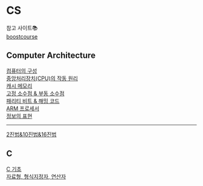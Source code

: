 # CS
참고 사이트📚   
[boostcourse](https://www.boostcourse.org/cs112/joinLectures/41307)   

## Computer Architecture
[컴퓨터의 구성](https://github.com/ww5702/Coding_Test/tree/main/Computer%20Science/Computer%20Architecture/%EC%BB%B4%ED%93%A8%ED%84%B0%EC%9D%98%20%EA%B5%AC%EC%84%B1)   
[중앙처리장치(CPU)의 작동 원리](https://github.com/ww5702/Coding_Test/tree/main/Computer%20Science/Computer%20Architecture/ARM%20%ED%94%84%EB%A1%9C%EC%84%B8%EC%84%9C)   
[캐시 메모리](https://github.com/ww5702/Coding_Test/tree/main/Computer%20Science/Computer%20Architecture/%EC%BA%90%EC%8B%9C%20%EB%A9%94%EB%AA%A8%EB%A6%AC)   
[고정 소수점 & 부동 소수점](https://github.com/ww5702/Coding_Test/tree/main/Computer%20Science/Computer%20Architecture/%EA%B3%A0%EC%A0%95%20%EC%86%8C%EC%88%98%EC%A0%90%20%26%20%EB%B6%80%EB%8F%99%20%EC%86%8C%EC%88%98%EC%A0%90)   
[패리티 비트 & 해밍 코드](https://github.com/ww5702/Coding_Test/blob/main/Computer%20Science/Computer%20Architecture/%ED%8C%A8%EB%A6%AC%ED%8B%B0%20%EB%B9%84%ED%8A%B8%20&%20%ED%95%B4%EB%B0%8D%20%EC%BD%94%EB%93%9C/README.md)   
[ARM 프로세서](https://github.com/ww5702/Coding_Test/tree/main/Computer%20Science/Computer%20Architecture/ARM%20%ED%94%84%EB%A1%9C%EC%84%B8%EC%84%9C)   
[정보의 표현](https://github.com/ww5702/Coding_Test/blob/main/Computer%20Science/Computer%20Architecture/%EC%A0%95%EB%B3%B4%EC%9D%98%20%ED%91%9C%ED%98%84(ASCII,%EC%9C%A0%EB%8B%88%EC%BD%94%EB%93%9C)/README.md)   
   
***
[2진법&10진법&16진법](https://github.com/ww5702/Coding_Test/tree/main/Computer%20Science/2%EC%A7%84%EB%B2%95&10%EC%A7%84%EB%B2%95&16%EC%A7%84%EB%B2%95)   
   
## C
[C 기초](https://github.com/ww5702/Coding_Test/tree/main/Computer%20Science/C/C%20%EA%B8%B0%EC%B4%88)   
[자료형, 형식지정자, 연산자](https://github.com/ww5702/Coding_Test/tree/main/Computer%20Science/C/%EC%9E%90%EB%A3%8C%ED%98%95,%20%ED%98%95%EC%8B%9D%20%EC%A7%80%EC%A0%95%EC%9E%90,%20%EC%97%B0%EC%82%B0%EC%9E%90)   

